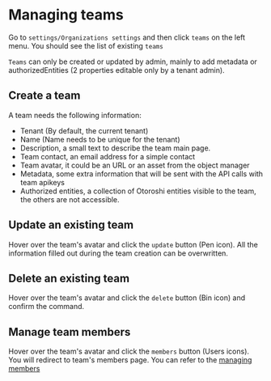 # Managing teams

Go to `settings/Organizations settings` and then click `teams` on the left menu. You should see the list of existing `teams`

`Teams` can only be created or updated by admin, mainly to add metadata or authorizedEntities (2 properties editable only by a tenant admin).

## Create a team
A team needs the following information:

* Tenant (By default, the current tenant)
* Name (Name needs to be unique for the tenant)
* Description, a small text to describe the team main page.
* Team contact, an email address for a simple contact
* Team avatar, it could be an URL or an asset from the object manager
* Metadata, some extra information that will be sent with the API calls with team apikeys
* Authorized entities, a collection of Otoroshi entities visible to the team, the others are not accessible.

## Update an existing team
Hover over the team's avatar and click the `update` button (Pen icon). All the information filled out during the team creation can be overwritten.

## Delete an existing team

Hover over the team's avatar and click the `delete` button (Bin icon) and confirm the command.

## Manage team members

Hover over the team's avatar and click the `members` button (Users icons). You will redirect to team's members page.
You can refer to the [managing members](../09-producerusage/2-members.md)

